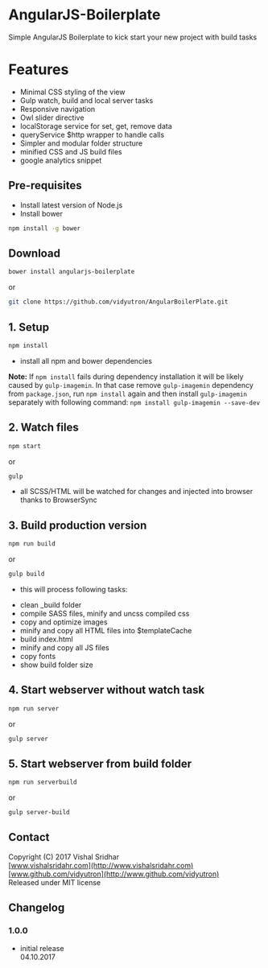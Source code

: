 # AngularJS-Boilerplate
Simple AngularJS Boilerplate to kick start your new project with build tasks

# Features
* Minimal CSS styling of the view
* Gulp watch, build and local server tasks
* Responsive navigation
* Owl slider directive
* localStorage service for set, get, remove data
* queryService $http wrapper to handle calls
* Simpler and modular folder structure
* minified CSS and JS build files
* google analytics snippet

## Pre-requisites
* Install latest version of Node.js
* Install bower 
```bash
npm install -g bower
```
## Download
```bash
bower install angularjs-boilerplate
```

or

```bash
git clone https://github.com/vidyutron/AngularBoilerPlate.git
```

## 1. Setup
```bash
npm install
```
- install all npm and bower dependencies

**Note:** If `npm install` fails during dependency installation it will be likely caused by `gulp-imagemin`. In that case remove `gulp-imagemin` dependency from `package.json`, run `npm install` again and then install `gulp-imagemin` separately with following command: `npm install gulp-imagemin --save-dev`

## 2. Watch files
```bash
npm start
```
or
```bash
gulp
```

- all SCSS/HTML will be watched for changes and injected into browser thanks to BrowserSync

## 3. Build production version
```bash
npm run build
```
or
```bash
gulp build
```
- this will process following tasks:
* clean _build folder
* compile SASS files, minify and uncss compiled css
* copy and optimize images
* minify and copy all HTML files into $templateCache
* build index.html
* minify and copy all JS files
* copy fonts
* show build folder size

## 4. Start webserver without watch task
```bash
npm run server
```
or
```bash
gulp server
```

## 5. Start webserver from build folder
```bash
npm run serverbuild
```
or
```bash
gulp server-build
```

## Contact
Copyright (C) 2017 Vishal Sridhar<br>
[www.vishalsridahr.com](http://www.vishalsridahr.com)<br>
[www.github.com/vidyutron](http://www.github.com/vidyutron)<br>
Released under MIT license

## Changelog

### 1.0.0
- initial release<br>
04.10.2017
